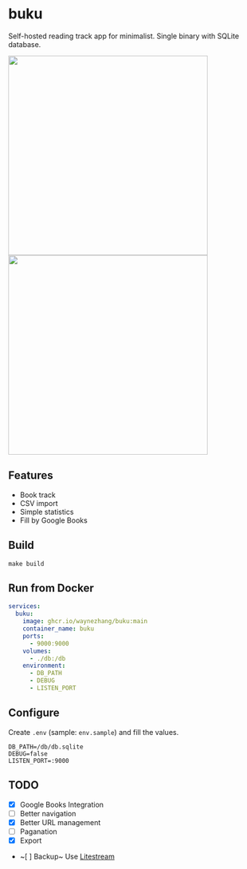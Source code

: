 # buku

Self-hosted reading track app for minimalist. Single binary with SQLite database.

<img width="400" src="https://github.com/waynezhang/buku/assets/480052/14b7d064-8185-42eb-bc49-8576d4177519">
<img width="400" src="https://github.com/waynezhang/buku/assets/480052/b31e42db-0a22-430d-a69c-55e2dfb99fe8">

## Features

- Book track
- CSV import
- Simple statistics
- Fill by Google Books

## Build

`make build`

## Run from Docker

```yaml
services:
  buku:
    image: ghcr.io/waynezhang/buku:main
    container_name: buku
    ports:
      - 9000:9000
    volumes:
      - ./db:/db
    environment:
      - DB_PATH
      - DEBUG
      - LISTEN_PORT
```

## Configure

Create `.env` (sample: `env.sample`) and fill the values.

```
DB_PATH=/db/db.sqlite
DEBUG=false
LISTEN_PORT=:9000
```

## TODO

- [x] Google Books Integration
- [ ] Better navigation
- [x] Better URL management
- [ ] Paganation
- [x] Export
- ~[ ] Backup~ Use [Litestream](https://litestream.io)
